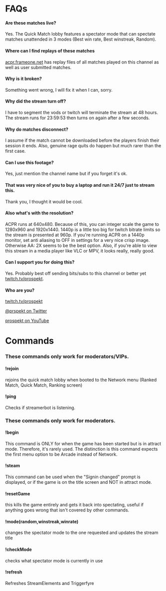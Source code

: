 # FAQs
#### Are these matches live?
Yes. The Quick Match lobby features a spectator mode that can spectate matches unattended in 3 modes (Best win rate, Best winstreak, Random).

#### Where can I find replays of these matches
[acpr.frameone.net](https://acpr.frameone.net) has replay files of all matches played on this channel as well as user submitted matches.

#### Why is it broken?
Something went wrong, I will fix it when I can, sorry.

#### Why did the stream turn off?
I have to segment the vods or twitch will terminate the stream at 48 hours. The stream runs for 23:59:53 then turns on again after a few seconds.

#### Why do matches disconnect?
I assume if the match cannot be downloaded before the players finish their session it ends. Also, genuine rage quits do happen but much rarer than the first case.

#### Can I use this footage?
Yes, just mention the channel name but if you forget it's ok.

#### That was very nice of you to buy a laptop and run it 24/7 just to stream this.
Thank you, I thought it would be cool.

#### Also what's with the resolution?
ACPR runs at 640x480. Because of this, you can integer scale the game to 1280x960 and 1920x1440. 1440p is a little too big for twitch bitrate limits so the stream is presented at 960p. If you're running ACPR on a 1440p monitor, set anti aliasing to OFF in settings for a very nice crisp image. Otherwise AA: 2X seems to be the best option. Also, if you're able to view this stream in a media player like VLC or MPV, it looks really, really good.

#### Can I support you for doing this?
Yes. Probably best off sending bits/subs to this channel or better yet [twitch.tv/prospekt](https://twitch.tv/prospekt).

#### Who are you?
[twitch.tv/prospekt](https://twitch.tv/prospekt)

[@prspekt on Twitter](https://twitter.com/prspekt)

[prospekt on YouTube](https://www.youtube.com/channel/UCCO_DP32pnyS5ZTJZISJGgA)

# Commands
### These commands only work for moderators/VIPs.

#### !rejoin
rejoins the quick match lobby when booted to the Network menu (Ranked Match, Quick Match, Ranking screen)

#### !ping
Checks if streamerbot is listening.



### These commands only work for moderators.

#### !begin 
This command is ONLY for when the game has been started but is in attract mode. Therefore, it's rarely used. The distinction is this command expects the first menu option to be Arcade instead of Network.

#### !steam
This command can be used when the "Signin changed" prompt is displayed, or if the game is on the title screen and NOT in attract mode.

#### !resetGame
this kills the game entirely and gets it back into spectating, useful if anything goes wrong that isn't covered by other commands.

#### !mode(random,winstreak,winrate)
changes the spectator mode to the one requested and updates the stream title

#### !checkMode
checks what spectator mode is currently in use

#### !refresh
Refreshes StreamElements and Triggerfyre
